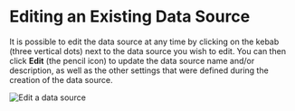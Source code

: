 # Editing an Existing Data Source

It is possible to edit the data source at any time by clicking on the kebab \(three vertical dots\) next to the data source you wish to edit. You can then click **Edit** \(the pencil icon\) to update the data source name and/or description, as well as the other settings that were defined during the creation of the data source.

![Edit a data source](https://files.readme.io/677b415-editds.PNG)



